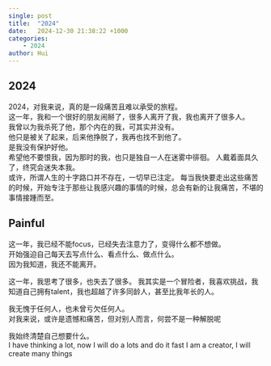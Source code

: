 ```yaml
---
single: post
title:  "2024"
date:   2024-12-30 21:38:22 +1000
categories: 
    - 2024
author: Hui
---
```


## 2024
2024，对我来说，真的是一段痛苦且难以承受的旅程。  
这一年，我和一个很好的朋友闹掰了，很多人离开了我，我也离开了很多人。  
我曾以为我杀死了他，那个内在的我，可其实并没有。  
他只是被关了起来，后来他挣脱了，我再也找不到他了。  
是我没有保护好他。  
希望他不要恨我，因为那时的我，也只是独自一人在迷雾中徘徊。
人戴着面具久了，终究会迷失本我。  
或许，所谓人生的十字路口并不存在，一切早已注定。
每当我快要走出这些痛苦的时候，开始专注于那些让我感兴趣的事情的时候，总会有新的让我痛苦，不堪的事情接踵而至。


## Painful
这一年，我已经不能focus，已经失去注意力了，变得什么都不想做。  
开始强迫自己每天去写点什么、看点什么、做点什么。  
因为我知道，我还不能离开。

这一年，我思考了很多，也失去了很多。
我其实是一个冒险者，我喜欢挑战，我知道自己拥有talent，我也超越了许多同龄人，甚至比我年长的人。

我无愧于任何人，也未曾亏欠任何人。  
对我来说，或许是遗憾和痛苦，但对别人而言，何尝不是一种解脱呢

我始终清楚自己想要什么。  
I have thinking a lot, now I will do a lots and do it fast
I am a creator, I will create many things 